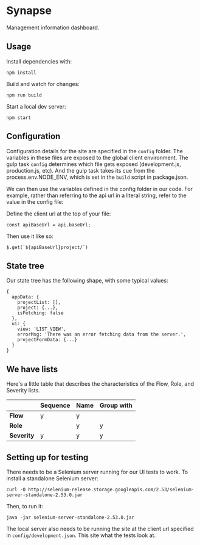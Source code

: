 # Synapse
Management information dashboard.

## Usage
Install dependencies with:
```
npm install
```

Build and watch for changes:
```
npm run build
```

Start a local dev server:
```
npm start
```

## Configuration
Configuration details for the site are specified in the `config` folder. The variables in these files are exposed to the global client environment. The gulp task `config` determines which file gets exposed (development.js, production.js, etc). And the gulp task takes its cue from the process.env.NODE_ENV, which is set in the `build` script in package.json.

We can then use the variables defined in the config folder in our code. For example, rather than referring to the api url in a literal string, refer to the value in the config file:

Define the client url at the top of your file:

```
const apiBaseUrl = api.baseUrl;
```

Then use it like so:

```
$.get(`${apiBaseUrl}project/`)
```

## State tree
Our state tree has the following shape, with some typical values:

```
{
  appData: {
    projectList: [],
    project: {...},
    isFetching: false
  },
  ui: {
    view: 'LIST_VIEW',
    errorMsg: 'There was an error fetching data from the server.',
    projectFormData: {...}
  }
}
```

## We have lists
Here's a little table that describes the characteristics of the Flow, Role, and Severity lists.

|            |Sequence   |Name   |Group with|
|------------|-----------|-------|----------|
|**Flow**    |y          |y      |          |
|**Role**    |           |y      |y         |
|**Severity**|y          |y      |y         |


## Setting up for testing
There needs to be a Selenium server running for our UI tests to work. To install a standalone Selenium server:
```
curl -O http://selenium-release.storage.googleapis.com/2.53/selenium-server-standalone-2.53.0.jar
```

Then, to run it:
```
java -jar selenium-server-standalone-2.53.0.jar
```

The local server also needs to be running the site at the client url specified in `config/development.json`. This site what the tests look at.
